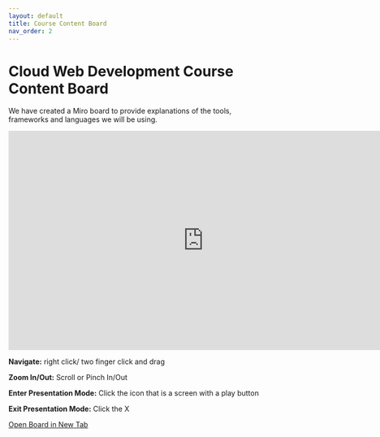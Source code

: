 ```yaml
---
layout: default
title: Course Content Board
nav_order: 2
---
```


# Cloud Web Development Course Content Board
We have created a Miro board to provide explanations of the tools, frameworks and languages we will be using. 

<iframe width="768" height="432" src="https://miro.com/app/live-embed/uXjVPZYTME8=/?moveToViewport=-33500,-18509,5981,3510&embedId=670709513194&embedAutoplay=true" frameborder="0" scrolling="no" allowfullscreen></iframe>

**Navigate:** right click/ two finger click and drag

**Zoom In/Out:** Scroll or Pinch In/Out

**Enter Presentation Mode:** Click the icon that is a screen with a play button

**Exit Presentation Mode:** Click the X

<a href = "https://miro.com/app/board/uXjVPZYTME8=/" target = "_blank">Open Board in New Tab</a>
